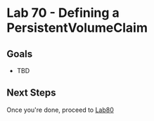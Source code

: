 # Lab 70 - Defining a PersistentVolumeClaim

## Goals

* TBD


## Next Steps

Once you're done, proceed to [Lab80](Lab80.md)
